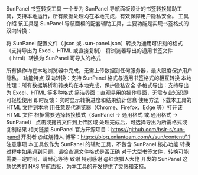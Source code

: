 SunPanel 书签转换工具
一个专为 SunPanel 导航面板设计的书签转换辅助工具，支持本地运行，所有数据处理均在本地完成，有效保障用户隐私安全。
工具介绍
该工具是 SunPanel 导航面板的配套辅助工具，主要功能是实现书签格式的双向转换：

将 SunPanel 配置文件（.json 或 .sun-panel.json）转换为通用可识别的格式（支持导出为 Excel、HTML 或直接复制）
将浏览器导出的通用书签文件（.html）转换为 SunPanel 可导入的格式

所有操作均在本地浏览器中完成，无需上传数据到任何服务器，最大限度保护用户隐私。
功能特点
双向转换：支持 SunPanel 格式与通用书签格式的相互转换
本地处理：所有数据解析和转换均在本地完成，保护隐私安全
多格式导出：支持导出为 Excel、HTML 等多种格式
简洁界面：直观易用的操作界面，无需专业知识即可轻松使用
即时反馈：实时显示转换进度和结果统计信息
使用方法
下载本工具的 HTML 文件到本地
用任意现代浏览器（Chrome、Firefox、Edge 等）打开该 HTML 文件
根据需要选择转换模式（SunPanel → 通用格式 或 通用格式 → SunPanel）
点击或拖拽文件到上传区域
处理完成后，可选择导出为所需格式或复制结果
相关链接
SunPanel 官方开源项目：https://github.com/hslr-s/sun-panel
开发者 @红烧猎人 博客：https://blog.enianteam.com/u/sun/content/11
注意事项
本工具仅作为 SunPanel 的辅助工具，不包含 SunPanel 核心功能
转换过程中如果遇到问题，请检查源文件格式是否正确
对于大型书签文件，转换可能需要一定时间，请耐心等待
致谢
特别感谢 @红烧猎人大佬 开发的 SunPanel 这款优秀的 NAS 导航面板，为本工具的开发提供了灵感和支持。
